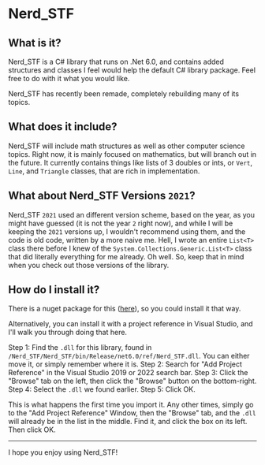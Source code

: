# Nerd_STF

## What is it?

Nerd_STF is a C# library that runs on .Net 6.0, and contains added structures and classes I feel would help the default C# library package. Feel free to do with it what you would like.

Nerd_STF has recently been remade, completely rebuilding many of its topics.

## What does it include?
Nerd_STF will include math structures as well as other computer science topics. Right now, it is mainly focused on mathematics, but will branch out in the future. It currently contains things like lists of 3 doubles or ints, or `Vert`, `Line`, and `Triangle` classes, that are rich in implementation.

## What about Nerd_STF Versions `2021`?
Nerd_STF `2021` used an different version scheme, based on the year, as you might have guessed (it is not the year `2` right now), and while I will be keeping the `2021` versions up, I wouldn't recommend using them, and the code is old code, written by a more naive me. Hell, I wrote an entire `List<T>` class there before I knew of the `System.Collections.Generic.List<T>` class that did literally everything for me already. Oh well. So, keep that in mind when you check out those versions of the library.

## How do I install it?
There is a nuget package for this ([here](https://www.nuget.org/packages/Nerd_STF/)), so you could install it that way.

Alternatively, you can install it with a project reference in Visual Studio, and I'll walk you through doing that here.

Step 1: Find the `.dll` for this library, found in `/Nerd_STF/Nerd_STF/bin/Release/net6.0/ref/Nerd_STF.dll`. You can either move it, or simply remember where it is.
Step 2: Search for "Add Project Reference" in the Visual Studio 2019 or 2022 search bar.
Step 3: Click the "Browse" tab on the left, then click the "Browse" button on the bottom-right.
Step 4: Select the `.dll` we found earlier.
Step 5: Click OK.

This is what happens the first time you import it. Any other times, simply go to the "Add Project Reference" Window, then the "Browse" tab, and the `.dll` will already be in the list in the middle. Find it, and click the box on its left. Then click OK.

---

I hope you enjoy using Nerd_STF!
